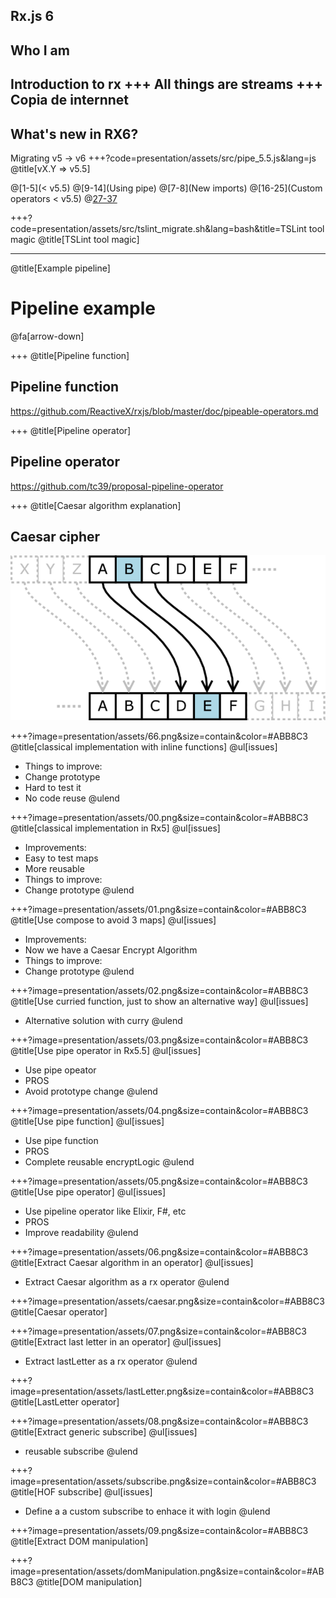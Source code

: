 Rx.js 6
--- 
Who I am
---
Introduction to rx
+++
All things are streams
+++
Copia de internnet
---
What's new in RX6?
---
Migrating v5 -> v6
+++?code=presentation/assets/src/pipe_5.5.js&lang=js
@title[vX.Y => v5.5]

@[1-5](< v5.5)
@[9-14](Using pipe)
@[7-8](New imports)
@[16-25](Custom operators < v5.5)
@[27-37](v5.5+)

+++?code=presentation/assets/src/tslint_migrate.sh&lang=bash&title=TSLint tool magic
@title[TSLint tool magic]

---
@title[Example pipeline]
# Pipeline example
@fa[arrow-down]

+++
@title[Pipeline function]
## Pipeline function
  https://github.com/ReactiveX/rxjs/blob/master/doc/pipeable-operators.md

+++
@title[Pipeline operator]
## Pipeline operator
  https://github.com/tc39/proposal-pipeline-operator

+++
@title[Caesar algorithm explanation]
## Caesar cipher
![Caesar cipher](presentation/assets/Caesar_cipher.png)

+++?image=presentation/assets/66.png&size=contain&color=#ABB8C3
@title[classical implementation with inline functions]
@ul[issues]
- Things to improve: 
- Change prototype 
- Hard to test it 
- No code reuse 
@ulend

+++?image=presentation/assets/00.png&size=contain&color=#ABB8C3
@title[classical implementation in Rx5]
@ul[issues]
- Improvements:
- Easy to test maps
- More reusable
- Things to improve: 
- Change prototype
@ulend

+++?image=presentation/assets/01.png&size=contain&color=#ABB8C3
@title[Use compose to avoid 3 maps]
@ul[issues]
- Improvements:
- Now we have a Caesar Encrypt Algorithm
- Things to improve: 
- Change prototype
@ulend

+++?image=presentation/assets/02.png&size=contain&color=#ABB8C3
@title[Use curried function, just to show an alternative way]
@ul[issues]
- Alternative solution with curry
@ulend

+++?image=presentation/assets/03.png&size=contain&color=#ABB8C3
@title[Use pipe operator in Rx5.5]
@ul[issues]
- Use pipe opeator
- PROS
- Avoid prototype change
@ulend

+++?image=presentation/assets/04.png&size=contain&color=#ABB8C3
@title[Use pipe function]
@ul[issues]
- Use pipe function
- PROS 
- Complete reusable encryptLogic
@ulend

+++?image=presentation/assets/05.png&size=contain&color=#ABB8C3
@title[Use pipe operator]
@ul[issues]
- Use pipeline operator like Elixir, F#, etc
- PROS 
- Improve readability
@ulend

+++?image=presentation/assets/06.png&size=contain&color=#ABB8C3
@title[Extract Caesar algorithm in an operator]
@ul[issues]
- Extract Caesar algorithm as a rx operator
@ulend

+++?image=presentation/assets/caesar.png&size=contain&color=#ABB8C3
@title[Caesar operator]

+++?image=presentation/assets/07.png&size=contain&color=#ABB8C3
@title[Extract last letter in an operator]
@ul[issues]
- Extract lastLetter as a rx operator
@ulend

+++?image=presentation/assets/lastLetter.png&size=contain&color=#ABB8C3
@title[LastLetter operator]

+++?image=presentation/assets/08.png&size=contain&color=#ABB8C3
@title[Extract generic subscribe]
@ul[issues]
- reusable subscribe
@ulend

+++?image=presentation/assets/subscribe.png&size=contain&color=#ABB8C3
@title[HOF subscribe]
@ul[issues]
- Define a a custom subscribe to enhace it with login
@ulend

+++?image=presentation/assets/09.png&size=contain&color=#ABB8C3
@title[Extract DOM manipulation]

+++?image=presentation/assets/domManipulation.png&size=contain&color=#ABB8C3
@title[DOM manipulation]
